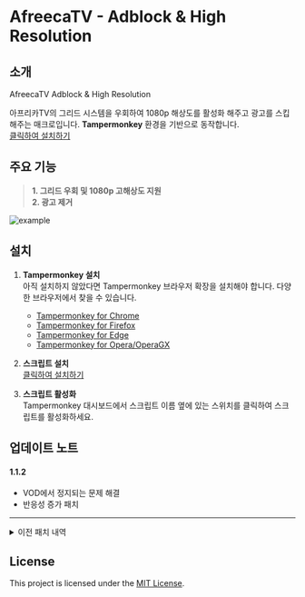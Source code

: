 # AfreecaTV - Adblock & High Resolution  

## 소개  
AfreecaTV Adblock &amp; High Resolution  

아프리카TV의 그리드 시스템을 우회하여 1080p 해상도를 활성화 해주고 광고를 스킵해주는 매크로입니다. **Tampermonkey** 환경을 기반으로 동작합니다.  
[클릭하여 설치하기](/src/main.user.js?raw=True)

## 주요 기능  
> **1. 그리드 우회 및 1080p 고해상도 지원**  
> **2. 광고 제거**  

![example](./docs/guide.gif)

## 설치  
1. **Tampermonkey 설치**  
   아직 설치하지 않았다면 Tampermonkey 브라우저 확장을 설치해야 합니다. 다양한 브라우저에서 찾을 수 있습니다.  

   - [Tampermonkey for Chrome](https://chrome.google.com/webstore/detail/tampermonkey/dhdgffkkebhmkfjojejmpbldmpobfkfo)
   - [Tampermonkey for Firefox](https://addons.mozilla.org/en-US/firefox/addon/tampermonkey/)
   - [Tampermonkey for Edge](https://microsoftedge.microsoft.com/addons/detail/tampermonkey/iikmkjmpaadaobahmlepeloendndfphd)
   - [Tampermonkey for Opera/OperaGX](https://addons.opera.com/en-gb/extensions/details/tampermonkey-beta/)

2. **스크립트 설치**  
    [클릭하여 설치하기](/src/main.user.js?raw=True)

3. **스크립트 활성화**  
    Tampermonkey 대시보드에서 스크립트 이름 옆에 있는 스위치를 클릭하여 스크립트를 활성화하세요.

## 업데이트 노트

#### 1.1.2
 - VOD에서 정지되는 문제 해결
 - 반응성 증가 패치
* * *  
<details>
<summary>이전 패치 내역</summary>

#### 1.1.0
 - 코드 최적화
 - 강제 적용 -> 권한 획득 방식으로 변경
 - 팝업창 제거
 - 자동 옵션 적용

* * *  
#### 1.0.9
 - 중대한 버그 수정.
* * *  
#### 1.0.8
 - VOD 서비스에서의 광고 제거 기능 추가
* * *  
#### 1.0.7
 - 버그 수정
* * *  
#### 1.0.6
 - 생방송 광고 스킵 기능
* * *  
#### 1.0.4
 - 시차 단축 기능 추가
* * *  
#### 1.0.1
 - 그리드 우회 고해상도 기능 추가

</details>

## License  
This project is licensed under the [MIT License](LICENSE).